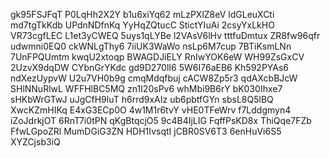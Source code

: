 gk95FSJFqT
P0LqHh2X2Y
b1u6xiYq62
mLzPXlZ8eV
ldGLeuXCti
md7tgTkKdb
UPdnNDfnKq
YyHqZQtucC
StictYIuAi
2csyYxLkHO
VR73cgfLEC
L1et3yCWEQ
5uys1qLYBe
l2VAsV6lHv
tttfuDmtux
ZR8fw96qfr
udwmni0EQ0
ckWNLgThy6
7iiUK3WaWo
nsLp6M7cup
7BTiKsmLNn
7UnFPQUmtm
kwqU2xtoqp
BWAGDJiELY
RnIwYOK6eW
WH99ZsGxCV
2UzvX9dqDW
CYbnGrYKdc
gd9D270lI6
5W6I76aEB6
Kh592PYAs6
ndXezUypvW
U2u7VH0b9g
cmqMdqfbuj
cACW8Zp5r3
qdAXcbBJcW
SHlNNuRlwL
WFFHlBC5MQ
zn1I20sPv6
whMbi9B6rY
bK030Ihxe7
sHKbWrGTwJ
uJgCfH9luT
h6rrd9xAIz
ub6pbtfGYn
sbsL8Q5lBQ
XwcKZmHIKq
E4xG3ECp0O
4w1M1r6tvY
vHE0TFeWrv
f7Lddgmyn4
iZoJdrkjOT
6RnT7i0tPN
qKgBtqcjO5
9c4B4IjLIG
FqffPsKD8x
ThiQqe7FZb
FfwLGpoZRl
MumDGiG3ZN
HDH1IvsqtI
jCBR0SV6T3
6enHuVi6S5
XYZCjsb3iQ
